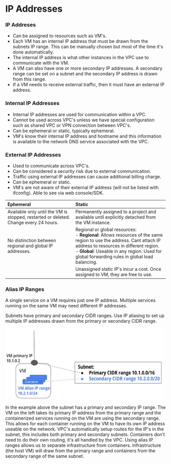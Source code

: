 # IP Addresses


###  IP Addreses

-   Can be assigned to resources such as VM's.
-   Each VM has an internal IP address that must be drawn from the subnets IP range. This can be manually chosen but most of the time it's done automatically.
-   The internal IP address is what other instances in the VPC use to communicate with the VM.
-   A VM can also have one or more secondary IP addresses. A secondary range can be set on a subnet and the secondary IP address is drawn from this range.
-   If a VM needs to receive external traffic, then it must have an external IP address.


### Internal IP Addresses

-   Internal IP addresses are used for communication within a VPC.
-   Cannot be used across VPC's unless we have special configuration such as shared VPC or VPN connection between VPC's.
-   Can be ephemeral or static, typically ephemeral.
-   VM's know their internal IP address and hostname and this information is available to the network DNS service associated with the VPC.

### External IP Addresses

-   Used to communicate across VPC's.
-   Can be considered a security risk due to external communication.
-   Traffic using external IP addresses can cause additional billing charge.
-   Can be ephemeral or static.
-   VM's are not aware of their external IP address (will not be listed with ifconfig). Able to see via web console/SDK.

| Ephemeral   |      Static      |  
|:----------|:-------------|
| Available only until the VM is stopped, restarted or deleted. Change every 24 hours.  | Permanently assigned to a project and available until explicitly detached from the VM instance.
| No distinction between regional and global IP addresses. | Regional or global resources: <br> - **Regional**: Allows resources of the same region to use the address. Cant attach IP address to resources in different region. <br> - **Global**: Useable in any region. Used for global forwarding rules in global load balancing.  | 
| |Unassigned static IP's incur a cost. Once assigned to VM, they are free to use.|


### Alias IP Ranges


A single service on a VM requires just one IP address. Multiple services running on the same VM may need different IP addresses.

Subnets have primary and secondary CIDR ranges. Use IP aliasing to set up multiple IP addresses drawn from the primary or secondary CIDR range.

![alias_range.png](attachments/7470cb93.png)

In the example above the subnet has a primary and secondary IP range. The VM on the left takes its primary IP address from the primary range and the containerized services running on the VM are using the secondary range.
This allows for each container running on the VM to have its own IP address useable on the network.
VPC's automatically setup routes for the IP's in the subnet, this includes both primary and secondary subnets. 
Containers don’t need to do their own routing, it's all handled by the VPC.
Using alias IP ranges allows us to separate infrastructure from containers. Infrastructure (the host VM) will draw from the primary range and containers from the secondary range of the same subnet.